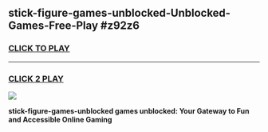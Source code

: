 
## stick-figure-games-unblocked-Unblocked-Games-Free-Play #z92z6
<h3>
<a href="https://us.freeplayer.one?title=stick-figure-games-unblocked&ref=9M">CLICK TO PLAY</a></h3>
<hr>

<h3>
<a href="https://us.freeplayer.one?title=stick-figure-games-unblocked&ref=9M">CLICK 2 PLAY</a>
  
</h3>

<a href="https://us.freeplayer.one?title=stick-figure-games-unblocked&ref=9M"><img src="https://clearcache.store/games.png"></a>


**stick-figure-games-unblocked games unblocked: Your Gateway to Fun and Accessible Online Gaming**
